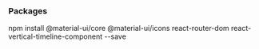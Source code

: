 ### Packages

npm install @material-ui/core @material-ui/icons react-router-dom react-vertical-timeline-component --save